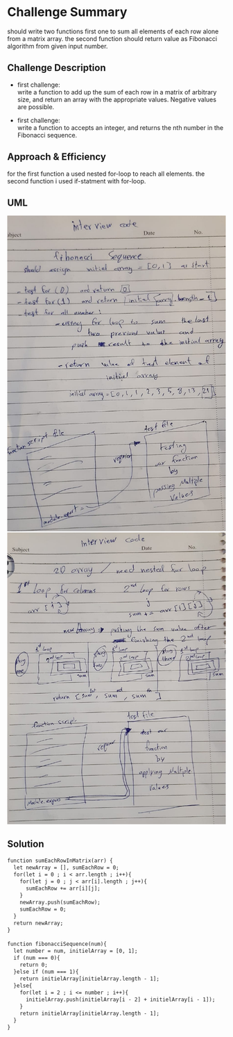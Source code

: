 # Challenge Summary
<!-- Short summary or background information -->
should write two functions first one to sum all elements of each row alone from a matrix array. the second function should return value as Fibonacci algorithm from given input number.

## Challenge Description
<!-- Description of the challenge -->
* first challenge:<br>
write a function to add up the sum of each row in a matrix of arbitrary size, and return an array with the appropriate values. Negative values are possible.

* first challenge:<br>
write a function to accepts an integer, and returns the nth number in the Fibonacci sequence.

## Approach & Efficiency
<!-- What approach did you take? Why? What is the Big O space/time for this approach? -->
for the first function a used nested for-loop to reach all elements. the second function i used if-statment with for-loop.

## UML
![](./challenges/assets/fibonacciSequence.jpeg)
![](./challenges/assets/sumEachRowInMatrix.jpeg)

## Solution
<!-- Embedded whiteboard image -->
```
function sumEachRowInMatrix(arr) {
  let newArray = [], sumEachRow = 0;
  for(let i = 0 ; i < arr.length ; i++){
    for(let j = 0 ; j < arr[i].length ; j++){
      sumEachRow += arr[i][j];
    }
    newArray.push(sumEachRow);
    sumEachRow = 0;
  }
  return newArray;
}

function fibonacciSequence(num){
  let number = num, initielArray = [0, 1];
  if (num === 0){
    return 0;
  }else if (num === 1){
    return initielArray[initielArray.length - 1];
  }else{
    for(let i = 2 ; i <= number ; i++){
      initielArray.push(initielArray[i - 2] + initielArray[i - 1]);
    }
    return initielArray[initielArray.length - 1];
  }
}
```
